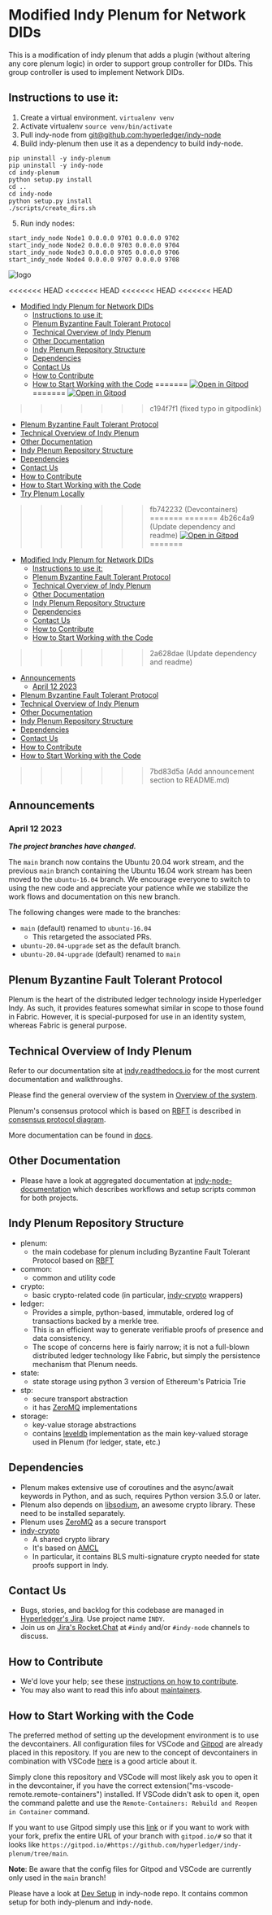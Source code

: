 # Modified Indy Plenum for Network DIDs

This is a modification of indy plenum that adds a plugin (without altering any core plenum logic) in order to support group controller for DIDs. This group controller is used to implement Network DIDs.

## Instructions to use it:

1. Create a virtual environment. `virtualenv venv`
2. Activate virtualenv `source venv/bin/activate`
3. Pull indy-node from [git@github.com:hyperledger/indy-node](http://github.com/hyperledger/indy-node)
4. Build indy-plenum then use it as a dependency to build indy-node.
```
pip uninstall -y indy-plenum
pip uninstall -y indy-node
cd indy-plenum
python setup.py install
cd ..
cd indy-node
python setup.py install
./scripts/create_dirs.sh
```
5. Run indy nodes: 
```
start_indy_node Node1 0.0.0.0 9701 0.0.0.0 9702
start_indy_node Node2 0.0.0.0 9703 0.0.0.0 9704
start_indy_node Node3 0.0.0.0 9705 0.0.0.0 9706
start_indy_node Node4 0.0.0.0 9707 0.0.0.0 9708
```

![logo](indy-logo.png)

<<<<<<< HEAD
<<<<<<< HEAD
<<<<<<< HEAD
<<<<<<< HEAD
- [Modified Indy Plenum for Network DIDs](#modified-indy-plenum-for-network-dids)
  - [Instructions to use it:](#instructions-to-use-it)
  - [Plenum Byzantine Fault Tolerant Protocol](#plenum-byzantine-fault-tolerant-protocol)
  - [Technical Overview of Indy Plenum](#technical-overview-of-indy-plenum)
  - [Other Documentation](#other-documentation)
  - [Indy Plenum Repository Structure](#indy-plenum-repository-structure)
  - [Dependencies](#dependencies)
  - [Contact Us](#contact-us)
  - [How to Contribute](#how-to-contribute)
  - [How to Start Working with the Code](#how-to-start-working-with-the-code)
=======
[![Open in Gitpod](https://gitpod.io/button/open-in-gitpod.svg)](https://gitpod.io/#https://gitpod.io/#https://github.com/hyperledger/indy-plenum/tree/ubuntu-20.04-upgrade)
=======
[![Open in Gitpod](https://gitpod.io/button/open-in-gitpod.svg)](https://gitpod.io/#https://github.com/hyperledger/indy-plenum/tree/ubuntu-20.04-upgrade)
>>>>>>> c194f7f1 (fixed typo in gitpodlink)


* [Plenum Byzantine Fault Tolerant Protocol](#plenum-byzantine-fault-tolerant-protocol)
* [Technical Overview of Indy Plenum](#technical-overview-of-indy-plenum)
* [Other Documentation](#other-documentation)
* [Indy Plenum Repository Structure](#indy-plenum-repository-structure)
* [Dependencies](#dependencies)
* [Contact Us](#contact-us)
* [How to Contribute](#how-to-contribute)
* [How to Start Working with the Code](#how-to-start-working-with-the-code)
* [Try Plenum Locally](#try-plenum-locally)
>>>>>>> fb742232 (Devcontainers)
=======
=======
>>>>>>> 4b26c4a9 (Update dependency and readme)
[![Open in Gitpod](https://gitpod.io/button/open-in-gitpod.svg)](https://gitpod.io/#https://github.com/hyperledger/indy-plenum/tree/main)
=======
- [Modified Indy Plenum for Network DIDs](#modified-indy-plenum-for-network-dids)
  - [Instructions to use it:](#instructions-to-use-it)
  - [Plenum Byzantine Fault Tolerant Protocol](#plenum-byzantine-fault-tolerant-protocol)
  - [Technical Overview of Indy Plenum](#technical-overview-of-indy-plenum)
  - [Other Documentation](#other-documentation)
  - [Indy Plenum Repository Structure](#indy-plenum-repository-structure)
  - [Dependencies](#dependencies)
  - [Contact Us](#contact-us)
  - [How to Contribute](#how-to-contribute)
  - [How to Start Working with the Code](#how-to-start-working-with-the-code)
>>>>>>> 2a628dae (Update dependency and readme)


- [Announcements](#announcements)
  - [April 12 2023](#april-12-2023)
- [Plenum Byzantine Fault Tolerant Protocol](#plenum-byzantine-fault-tolerant-protocol)
- [Technical Overview of Indy Plenum](#technical-overview-of-indy-plenum)
- [Other Documentation](#other-documentation)
- [Indy Plenum Repository Structure](#indy-plenum-repository-structure)
- [Dependencies](#dependencies)
- [Contact Us](#contact-us)
- [How to Contribute](#how-to-contribute)
- [How to Start Working with the Code](#how-to-start-working-with-the-code)
>>>>>>> 7bd83d5a (Add announcement section to README.md)

## Announcements

### April 12 2023

**_The project branches have changed._**

The `main` branch now contains the Ubuntu 20.04 work stream, and the previous `main` branch containing the Ubuntu 16.04 work stream has been moved to the `ubuntu-16.04` branch.  We encourage everyone to switch to using the new code and appreciate your patience while we stabilize the work flows and documentation on this new branch.

The following changes were made to the branches:
- `main` (default) renamed to `ubuntu-16.04`
  - This retargeted the associated PRs.
- `ubuntu-20.04-upgrade` set as the default branch.
- `ubuntu-20.04-upgrade` (default) renamed to `main`

## Plenum Byzantine Fault Tolerant Protocol

Plenum is the heart of the distributed ledger technology inside Hyperledger
Indy. As such, it provides features somewhat similar in scope to those
found in Fabric. However, it is special-purposed for use in an identity
system, whereas Fabric is general purpose.

## Technical Overview of Indy Plenum

Refer to our documentation site at [indy.readthedocs.io](https://hyperledger-indy.readthedocs.io/projects/plenum/en/latest/index.html) for the most current documentation and walkthroughs.

Please find the general overview of the system in [Overview of the system](docs/source/main.md).

Plenum's consensus protocol which is based on [RBFT](https://pakupaku.me/plaublin/rbft/5000a297.pdf) is described in [consensus protocol diagram](docs/source/diagrams/consensus-protocol.png).

More documentation can be found in [docs](docs).

## Other Documentation

- Please have a look at aggregated documentation at [indy-node-documentation](https://github.com/hyperledger/indy-node/blob/master/README.md) which describes workflows and setup scripts common for both projects.


## Indy Plenum Repository Structure

- plenum:
    - the main codebase for plenum including Byzantine Fault Tolerant Protocol based on [RBFT](https://pakupaku.me/plaublin/rbft/5000a297.pdf)
- common:
    - common and utility code
- crypto:
    - basic crypto-related code (in particular, [indy-crypto](https://github.com/hyperledger/indy-crypto) wrappers)
- ledger:
    - Provides a simple, python-based, immutable, ordered log of transactions
backed by a merkle tree.
    - This is an efficient way to generate verifiable proofs of presence
and data consistency.
    - The scope of concerns here is fairly narrow; it is not a full-blown
distributed ledger technology like Fabric, but simply the persistence
mechanism that Plenum needs.
- state:
    - state storage using python 3 version of Ethereum's Patricia Trie
- stp:
    - secure transport abstraction
    - it has [ZeroMQ](http://zeromq.org/) implementations
- storage:
    - key-value storage abstractions
    - contains [leveldb](http://leveldb.org/) implementation as the main key-valued storage used in Plenum (for ledger, state, etc.)

## Dependencies

- Plenum makes extensive use of coroutines and the async/await keywords in
Python, and as such, requires Python version 3.5.0 or later.
- Plenum also depends on [libsodium](https://download.libsodium.org/doc/), an awesome crypto library. These need to be installed
separately.
- Plenum uses [ZeroMQ](http://zeromq.org/) as a secure transport
- [indy-crypto](https://github.com/hyperledger/indy-crypto)
    - A shared crypto library
    - It's based on [AMCL](https://github.com/milagro-crypto/amcl)
    - In particular, it contains BLS multi-signature crypto needed for state proofs support in Indy.


## Contact Us

- Bugs, stories, and backlog for this codebase are managed in [Hyperledger's Jira](https://jira.hyperledger.org).
Use project name `INDY`.
- Join us on [Jira's Rocket.Chat](https://chat.hyperledger.org/channel/indy) at `#indy` and/or `#indy-node` channels to discuss.

## How to Contribute

- We'd love your help; see these [instructions on how to contribute](https://wiki.hyperledger.org/display/indy/How+to+Contribute).
- You may also want to read this info about [maintainers](https://github.com/hyperledger/indy-node/blob/stable/MAINTAINERS.md).


## How to Start Working with the Code

The preferred method of setting up the development environment is to use the devcontainers.
All configuration files for VSCode and [Gitpod](https://gitpod.io) are already placed in this repository.
If you are new to the concept of devcontainers in combination with VSCode [here](https://code.visualstudio.com/docs/remote/containers) is a good article about it.

Simply clone this repository and VSCode will most likely ask you to open it in the devcontainer, if you have the correct extension("ms-vscode-remote.remote-containers") installed.
If VSCode didn't ask to open it, open the command palette and use the `Remote-Containers: Rebuild and Reopen in Container` command.

If you want to use Gitpod simply use this [link](https://gitpod.io/#https://github.com/hyperledger/indy-plenum/tree/main)
or if you want to work with your fork, prefix the entire URL of your branch with  `gitpod.io/#` so that it looks like `https://gitpod.io/#https://github.com/hyperledger/indy-plenum/tree/main`.

**Note**: Be aware that the config files for Gitpod and VSCode are currently only used in the `main` branch!

Please have a look at [Dev Setup](https://github.com/hyperledger/indy-node/blob/master/docs/setup-dev.md) in indy-node repo.
It contains common setup for both indy-plenum and indy-node.



